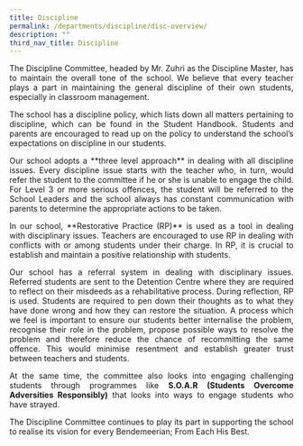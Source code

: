 ```yaml
---
title: Discipline
permalink: /departments/discipline/disc-overview/
description: ""
third_nav_title: Discipline
---
```

<p style="text-align:justify">The Discipline Committee, headed by Mr. Zuhri as the Discipline Master, has to maintain the overall tone of the school. We believe that every teacher plays a part in maintaining the general discipline of their own students, especially in classroom management.</p>

<p style="text-align:justify">The school has a discipline policy, which lists down all matters pertaining to discipline, which can be found in the Student Handbook. Students and parents are encouraged to read up on the policy to understand the school’s expectations on discipline in our students.</p>

<p style="text-align:justify">Our school adopts a **three level approach** in dealing with all discipline issues. Every discipline issue starts with the teacher who, in turn, would refer the student to the committee if he or she is unable to engage the child. For Level 3 or more serious offences, the student will be referred to the School Leaders and the school always has constant communication with parents to determine the appropriate actions to be taken.</p>

<p style="text-align:justify">In our school, **Restorative Practice (RP)** is used as a tool in dealing with disciplinary issues. Teachers are encouraged to use RP in dealing with conflicts with or among students under their charge. In RP, it is crucial to establish and maintain a positive relationship with students.</p>

<p style="text-align:justify">Our school has a referral system in dealing with disciplinary issues. Referred students are sent to the Detention Centre where they are required to reflect on their misdeeds as a rehabilitative process. During reflection, RP is used. Students are required to pen down their thoughts as to what they have done wrong and how they can restore the situation. A process which we feel is important to ensure our students better internalise the problem, recognise their role in the problem, propose possible ways to resolve the problem and therefore reduce the chance of recommitting the same offence. This would minimise resentment and establish greater trust between teachers and students.</p>

<p style="text-align:justify">At the same time, the committee also looks into engaging challenging students through programmes like <b>S.O.A.R (Students Overcome Adversities Responsibly)</b> that looks into ways to engage students who have strayed.</p>

<p style="text-align:justify">The Discipline Committee continues to play its part in supporting the school to realise its vision for every Bendemeerian; From Each His Best.</p>